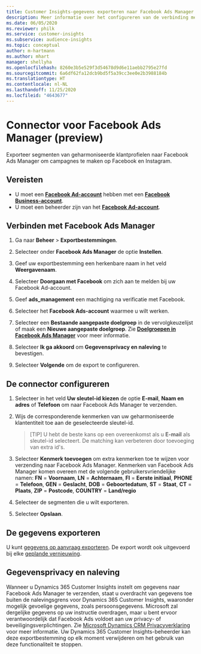 ```yaml
---
title: Customer Insights-gegevens exporteren naar Facebook Ads Manager
description: Meer informatie over het configureren van de verbinding met Facebook Ads Manager.
ms.date: 06/05/2020
ms.reviewer: philk
ms.service: customer-insights
ms.subservice: audience-insights
ms.topic: conceptual
author: m-hartmann
ms.author: mhart
manager: shellyha
ms.openlocfilehash: 8260e3b5e529f3d54678d9d6e11aebb2795e27fd
ms.sourcegitcommit: 6a6df62fa12dcb9bd5f5a39cc3ee0e2b3988184b
ms.translationtype: HT
ms.contentlocale: nl-NL
ms.lasthandoff: 11/25/2020
ms.locfileid: "4643677"
---
```

# <a name="connector-for-facebook-ads-manager-preview"></a>Connector voor Facebook Ads Manager (preview)

Exporteer segmenten van geharmoniseerde klantprofielen naar Facebook Ads Manager om campagnes te maken op Facebook en Instagram.

## <a name="prerequisites"></a>Vereisten

- U moet een [**Facebook Ad-account**](https://www.facebook.com/business/learn/lessons/step-by-step-ads-manager-account) hebben met een [**Facebook Business-account**](https://business.facebook.com/).
- U moet een beheerder zijn van het [**Facebook Ad-account**](https://www.facebook.com/business/learn/lessons/step-by-step-ads-manager-account).

## <a name="connect-to-facebook-ads-manager"></a>Verbinden met Facebook Ads Manager

1. Ga naar **Beheer** > **Exportbestemmingen**.

1. Selecteer onder **Facebook Ads Manager** de optie **Instellen**.

1. Geef uw exportbestemming een herkenbare naam in het veld **Weergavenaam**.

1. Selecteer **Doorgaan met Facebook** om zich aan te melden bij uw Facebook Ad-account.

1. Geef **ads_management** een machtiging na verificatie met Facebook.

1. Selecteer het **Facebook Ads-account** waarmee u wilt werken.

1. Selecteer een **Bestaande aangepaste doelgroep** in de vervolgkeuzelijst of maak een **Nieuwe aangepaste doelgroep**. Zie [**Doelgroepen in Facebook Ads Manager**](https://www.facebook.com/business/help/744354708981227?id=2469097953376494) voor meer informatie.

1. Selecteer **Ik ga akkoord** om **Gegevensprivacy en naleving** te bevestigen.

1. Selecteer **Volgende** om de export te configureren.

## <a name="configure-the-connector"></a>De connector configureren

1. Selecteer in het veld **Uw sleutel-id kiezen** de optie **E-mail**, **Naam en adres** of **Telefoon** om naar Facebook Ads Manager te verzenden.

1. Wijs de corresponderende kenmerken van uw geharmoniseerde klantentiteit toe aan de geselecteerde sleutel-id.
   > [TIP] U hebt de beste kans op een overeenkomst als u **E-mail** als sleutel-id selecteert. De matching kan verbeteren door toevoeging van extra id's.

1. Selecteer **Kenmerk toevoegen** om extra kenmerken toe te wijzen voor verzending naar Facebook Ads Manager. Kenmerken van Facebook Ads Manager komen overeen met de volgende gebruikersvriendelijke namen: **FN** = **Voornaam**, **LN** = **Achternaam**, **FI** = **Eerste initiaal**, **PHONE** = **Telefoon**, **GEN** = **Geslacht**, **DOB** = **Geboortedatum**, **ST** = **Staat**, **CT** = **Plaats**, **ZIP** = **Postcode**, **COUNTRY** = **Land/regio**

1. Selecteer de segmenten die u wilt exporteren.

1. Selecteer **Opslaan**.

## <a name="export-the-data"></a>De gegevens exporteren

U kunt [gegevens op aanvraag exporteren](export-destinations.md). De export wordt ook uitgevoerd bij elke [geplande vernieuwing](system.md#schedule-tab).

## <a name="data-privacy-and-compliance"></a>Gegevensprivacy en naleving

Wanneer u Dynamics 365 Customer Insights instelt om gegevens naar Facebook Ads Manager te verzenden, staat u overdracht van gegevens toe buiten de nalevingsgrens voor Dynamics 365 Customer Insights, waaronder mogelijk gevoelige gegevens, zoals persoonsgegevens. Microsoft zal dergelijke gegevens op uw instructie overdragen, maar u bent ervoor verantwoordelijk dat Facebook Ads voldoet aan uw privacy- of beveiligingsverplichtingen. Zie [Microsoft Dynamics CRM Privacyverklaring](https://go.microsoft.com/fwlink/?linkid=396732) voor meer informatie.
Uw Dynamics 365 Customer Insights-beheerder kan deze exportbestemming op elk moment verwijderen om het gebruik van deze functionaliteit te stoppen.
